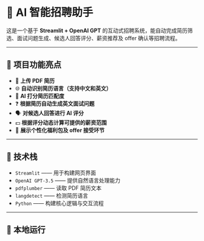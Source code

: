 # 🤖 AI 智能招聘助手

这是一个基于 **Streamlit + OpenAI GPT** 的互动式招聘系统，能自动完成简历筛选、面试问题生成、候选人回答评分、薪资推荐及 offer 确认等招聘流程。

---

## 🌟 项目功能亮点

- 📄 **上传 PDF 简历**
- 🌐 **自动识别简历语言（支持中文和英文）**
- 🧠 **AI 打分简历匹配度**
- ❓ **根据简历自动生成英文面试问题**
- 🗣️ **对候选人回答进行 AI 评分**
- 💵 **根据评分动态计算可提供的薪资范围**
- 🎁 **展示个性化福利包及 offer 接受环节**

---

## 🧰 技术栈

- `Streamlit` —— 用于构建网页界面
- `OpenAI GPT-3.5` —— 提供自然语言处理能力
- `pdfplumber` —— 读取 PDF 简历文本
- `langdetect` —— 检测简历语言
- `Python` —— 构建核心逻辑与交互流程

---

## 🚀 本地运行



